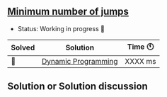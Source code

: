 ## [Minimum number of jumps](https://practice.geeksforgeeks.org/problems/minimum-number-of-jumps-1587115620/1)

- Status: Working in progress :construction:

Solved | Solution | Time :clock11: |
--- | --- | --- |
:construction:  | [Dynamic Programming](#TODO) | XXXX ms |

## Solution or Solution discussion
